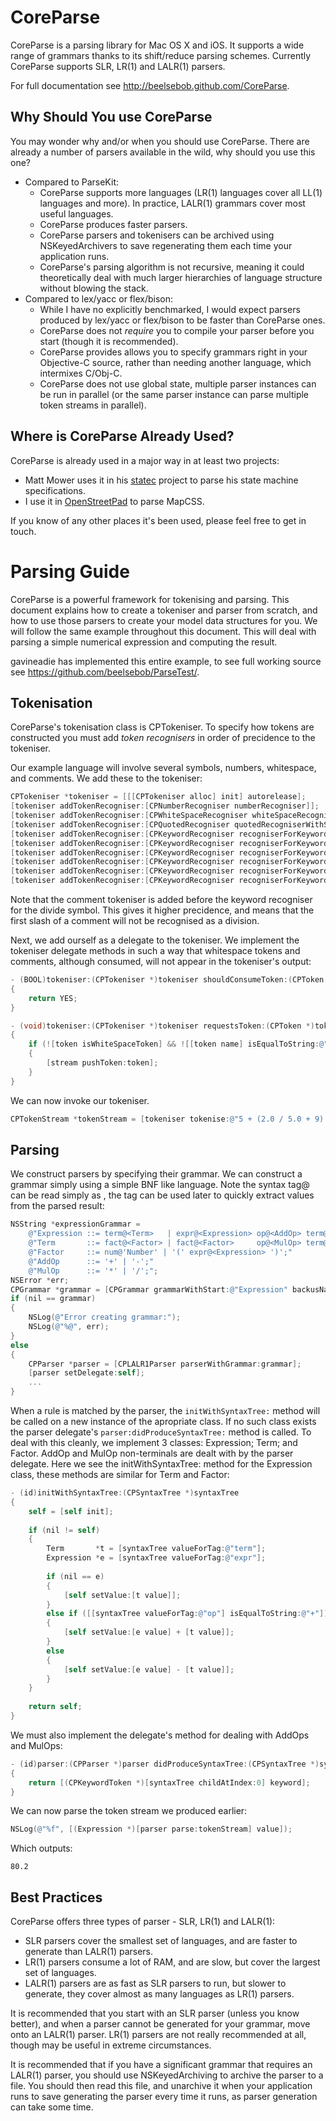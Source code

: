 CoreParse
=========

CoreParse is a parsing library for Mac OS X and iOS.  It supports a wide range of grammars thanks to its shift/reduce parsing schemes.  Currently CoreParse supports SLR, LR(1) and LALR(1) parsers.

For full documentation see http://beelsebob.github.com/CoreParse.

Why Should You use CoreParse
----------------------------

You may wonder why and/or when you should use CoreParse.  There are already a number of parsers available in the wild, why should you use this one?

* Compared to ParseKit:
  * CoreParse supports more languages (LR(1) languages cover all LL(1) languages and more).  In practice, LALR(1) grammars cover most useful languages.
  * CoreParse produces faster parsers.
  * CoreParse parsers and tokenisers can be archived using NSKeyedArchivers to save regenerating them each time your application runs.
  * CoreParse's parsing algorithm is not recursive, meaning it could theoretically deal with much larger hierarchies of language structure without blowing the stack.
* Compared to lex/yacc or flex/bison:
  * While I have no explicitly benchmarked, I would expect parsers produced by lex/yacc or flex/bison to be faster than CoreParse ones.
  * CoreParse does not _require_ you to compile your parser before you start (though it is recommended).
  * CoreParse provides allows you to specify grammars right in your Objective-C source, rather than needing another language, which intermixes C/Obj-C.
  * CoreParse does not use global state, multiple parser instances can be run in parallel (or the same parser instance can parse multiple token streams in parallel).

Where is CoreParse Already Used?
--------------------------------

CoreParse is already used in a major way in at least two projects:

* Matt Mower uses it in his [statec](https://github.com/mmower/statec) project to parse his state machine specifications.
* I use it in [OpenStreetPad](https://github.com/beelsebob/OpenStreetPad/) to parse MapCSS.

If you know of any other places it's been used, please feel free to get in touch.

Parsing Guide
=============

CoreParse is a powerful framework for tokenising and parsing.  This document explains how to create a tokeniser and parser from scratch, and how to use those parsers to create your model data structures for you.  We will follow the same example throughout this document.  This will deal with parsing a simple numerical expression and computing the result.

gavineadie has implemented this entire example, to see full working source see https://github.com/beelsebob/ParseTest/.

Tokenisation
------------

CoreParse's tokenisation class is CPTokeniser.  To specify how tokens are constructed you must add *token recognisers* in order of precidence to the tokeniser.

Our example language will involve several symbols, numbers, whitespace, and comments.  We add these to the tokeniser:

```objective-c
CPTokeniser *tokeniser = [[[CPTokeniser alloc] init] autorelease];
[tokeniser addTokenRecogniser:[CPNumberRecogniser numberRecogniser]];
[tokeniser addTokenRecogniser:[CPWhiteSpaceRecogniser whiteSpaceRecogniser]];
[tokeniser addTokenRecogniser:[CPQuotedRecogniser quotedRecogniserWithStartQuote:@"/*" endQuote:@"*/" name:@"Comment"]];
[tokeniser addTokenRecogniser:[CPKeywordRecogniser recogniserForKeyword:@"+"]];
[tokeniser addTokenRecogniser:[CPKeywordRecogniser recogniserForKeyword:@"-"]];
[tokeniser addTokenRecogniser:[CPKeywordRecogniser recogniserForKeyword:@"*"]];
[tokeniser addTokenRecogniser:[CPKeywordRecogniser recogniserForKeyword:@"/"]];
[tokeniser addTokenRecogniser:[CPKeywordRecogniser recogniserForKeyword:@"("]];
[tokeniser addTokenRecogniser:[CPKeywordRecogniser recogniserForKeyword:@")"]];
```

Note that the comment tokeniser is added before the keyword recogniser for the divide symbol.  This gives it higher precidence, and means that the first slash of a comment will not be recognised as a division.

Next, we add ourself as a delegate to the tokeniser.  We implement the tokeniser delegate methods in such a way that whitespace tokens and comments, although consumed, will not appear in the tokeniser's output:

```objective-c
- (BOOL)tokeniser:(CPTokeniser *)tokeniser shouldConsumeToken:(CPToken *)token
{
    return YES;
}

- (void)tokeniser:(CPTokeniser *)tokeniser requestsToken:(CPToken *)token pushedOntoStream:(CPTokenStream *)stream
{
    if (![token isWhiteSpaceToken] && ![[token name] isEqualToString:@"Comment"])
    {
        [stream pushToken:token];
    }
}
```

We can now invoke our tokeniser.

```objective-c
CPTokenStream *tokenStream = [tokeniser tokenise:@"5 + (2.0 / 5.0 + 9) * 8"];
```

Parsing
-------

We construct parsers by specifying their grammar.  We can construct a grammar simply using a simple BNF like language.  Note the syntax tag@<NonTerminal> can be read simply as <NonTerminal>, the tag can be used later to quickly extract values from the parsed result:

```objective-c
NSString *expressionGrammar =
    @"Expression ::= term@<Term>   | expr@<Expression> op@<AddOp> term@<Term>;"
    @"Term       ::= fact@<Factor> | fact@<Factor>     op@<MulOp> term@<Term>;"
    @"Factor     ::= num@'Number' | '(' expr@<Expression> ')';"
    @"AddOp      ::= '+' | '-';"
    @"MulOp      ::= '*' | '/';";
NSError *err;
CPGrammar *grammar = [CPGrammar grammarWithStart:@"Expression" backusNaurForm:expressionGrammar error:&err];
if (nil == grammar)
{
    NSLog(@"Error creating grammar:");
    NSLog(@"%@", err);
}
else
{
    CPParser *parser = [CPLALR1Parser parserWithGrammar:grammar];
    [parser setDelegate:self];
    ...
}
```

When a rule is matched by the parser, the `initWithSyntaxTree:` method will be called on a new instance of the apropriate class.  If no such class exists the parser delegate's `parser:didProduceSyntaxTree:` method is called.  To deal with this cleanly, we implement 3 classes: Expression; Term; and Factor.  AddOp and MulOp non-terminals are dealt with by the parser delegate.  Here we see the initWithSyntaxTree: method for the Expression class, these methods are similar for Term and Factor:
    
```objective-c
- (id)initWithSyntaxTree:(CPSyntaxTree *)syntaxTree
{
    self = [self init];
    
    if (nil != self)
    {
        Term       *t = [syntaxTree valueForTag:@"term"];
        Expression *e = [syntaxTree valueForTag:@"expr"];
        
        if (nil == e)
        {
            [self setValue:[t value]];
        }
        else if ([[syntaxTree valueForTag:@"op"] isEqualToString:@"+"])
        {
            [self setValue:[e value] + [t value]];
        }
        else
        {
            [self setValue:[e value] - [t value]];
        }
    }
    
    return self;
}
```

We must also implement the delegate's method for dealing with AddOps and MulOps:

```objective-c
- (id)parser:(CPParser *)parser didProduceSyntaxTree:(CPSyntaxTree *)syntaxTree
{
    return [(CPKeywordToken *)[syntaxTree childAtIndex:0] keyword];
}
```

We can now parse the token stream we produced earlier:

```objective-c
NSLog(@"%f", [(Expression *)[parser parse:tokenStream] value]);
```

Which outputs:

    80.2

Best Practices
--------------

CoreParse offers three types of parser - SLR, LR(1) and LALR(1):
* SLR parsers cover the smallest set of languages, and are faster to generate than LALR(1) parsers.
* LR(1) parsers consume a lot of RAM, and are slow, but cover the largest set of languages.
* LALR(1) parsers are as fast as SLR parsers to run, but slower to generate, they cover almost as many languages as LR(1) parsers.

It is recommended that you start with an SLR parser (unless you know better), and when a parser cannot be generated for your grammar, move onto an LALR(1) parser.  LR(1) parsers are not really recommended at all, though may be useful in extreme circumstances.

It is recommended that if you have a significant grammar that requires an LALR(1) parser, you should use NSKeyedArchiving to archive the parser to a file.  You should then read this file, and unarchive it when your application runs to save generating the parser every time it runs, as parser generation can take some time.
